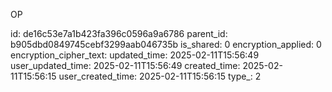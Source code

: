 OP



id: de16c53e7a1b423fa396c0596a9a6786
parent_id: b905dbd0849745cebf3299aab046735b
is_shared: 0
encryption_applied: 0
encryption_cipher_text: 
updated_time: 2025-02-11T15:56:49
user_updated_time: 2025-02-11T15:56:49
created_time: 2025-02-11T15:56:15
user_created_time: 2025-02-11T15:56:15
type_: 2